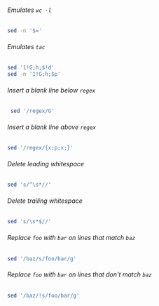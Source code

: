 
###### Emulates `wc -l`
```bash
sed -n '$='
```

###### Emulates `tac`
```bash
sed '1!G;h;$!d'
sed -n '1!G;h;$p'
```

###### Insert a blank line below `regex`
```bash
 sed '/regex/G'
```

###### Insert a blank line above `regex`
```bash
sed '/regex/{x;p;x;}'
```

###### Delete leading whitespace
```bash
sed 's/^\s*//'
```

###### Delete trailing whitespace
```bash
sed 's/\s*$//'
```

###### Replace `foo` with `bar` on lines that match `baz`
```bash
sed '/baz/s/foo/bar/g'
```

###### Replace `foo` with `bar` on lines that don't match `baz`
```bash
sed '/baz/!s/foo/bar/g'
```
